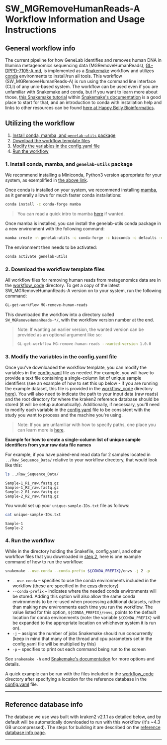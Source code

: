 # SW_MGRemoveHumanReads-A Workflow Information and Usage Instructions


## General workflow info
The current pipeline for how GeneLab identifies and removes human DNA in Illumina metagenomics sequencing data (MGRemoveHumanReads), [GL-DPPD-7105-A.md](../../Pipeline_GL-DPPD-7105_Versions/GL-DPPD-7105-A.md), is implemented as a [Snakemake](https://snakemake.readthedocs.io/en/stable/) workflow and utilizes [conda](https://docs.conda.io/en/latest/) environments to install/run all tools. This workflow (SW_MGRemoveHumanReads-A) is run using the command line interface (CLI) of any unix-based system. The workflow can be used even if you are unfamiliar with Snakemake and conda, but if you want to learn more about those, [this Snakemake tutorial](https://snakemake.readthedocs.io/en/stable/tutorial/tutorial.html) within [Snakemake's documentation](https://snakemake.readthedocs.io/en/stable/) is a good place to start for that, and an introduction to conda with installation help and links to other resources can be found [here at Happy Belly Bioinformatics](https://astrobiomike.github.io/unix/conda-intro). 

## Utilizing the workflow

1. [Install conda, mamba, and `genelab-utils` package](#1-install-conda-and-genelab-utils-package)  
2. [Download the workflow template files](#2-download-the-workflow-template-files)  
3. [Modify the variables in the config.yaml file](#3-modify-the-variables-in-the-configyaml-file)  
4. [Run the workflow](#4-run-the-workflow)  

### 1. Install conda, mamba, and `genelab-utils` package
We recommend installing a Miniconda, Python3 version appropriate for your system, as exemplified in [the above link](https://astrobiomike.github.io/unix/conda-intro#getting-and-installing-conda).  

Once conda is installed on your system, we recommend installing [mamba](https://github.com/mamba-org/mamba#mamba), as it generally allows for much faster conda installations:

```bash
conda install -c conda-forge mamba
```

> You can read a quick intro to mamba [here](https://astrobiomike.github.io/unix/conda-intro#bonus-mamba-no-5) if wanted.

Once mamba is installed, you can install the genelab-utils conda package in a new environment with the following command:

```bash
mamba create -n genelab-utils -c conda-forge -c bioconda -c defaults -c astrobiomike 'genelab-utils>=1.1.02'
```

The environment then needs to be activated:

```bash
conda activate genelab-utils
```

### 2. Download the workflow template files
All workflow files for removing human reads from metagenomics data are in the [workflow_code](workflow_code) directory. To get a copy of the latest SW_MGRemoveHumanReads-A version on to your system, run the following command:

```bash
GL-get-workflow MG-remove-human-reads
```

This downloaded the workflow into a directory called `SW_MGRemoveHumanReads-*/`, with the workflow version number at the end.

> Note: If wanting an earlier version, the wanted version can be provided as an optional argument like so:
> ```bash
> GL-get-workflow MG-remove-human-reads --wanted-version 1.0.0
> ```

### 3. Modify the variables in the config.yaml file
Once you've downloaded the workflow template, you can modify the variables in the [config.yaml](workflow_code/config.yaml) file as needed. For example, you will have to provide a text file containing a single-column list of unique sample identifiers (see an example of how to set this up below - if you are running the example dataset, this file is provided in the [workflow_code](workflow_code) directory [here](workflow_code/unique-sample-IDs.txt)). You will also need to indicate the path to your input data (raw reads) and the root directory for where the kraken2 reference database should be stored (it will be setup automatically). Additionally, if necessary, you'll need to modify each variable in the [config.yaml](workflow_code/config.yaml) file to be consistent with the study you want to process and the machine you're using. 

> Note: If you are unfamiliar with how to specify paths, one place you can learn more is [here](https://astrobiomike.github.io/unix/getting-started#the-unix-file-system-structure).  

**Example for how to create a single-column list of unique sample identifiers from your raw data file names**

For example, if you have paired-end read data for 2 samples located in `../Raw_Sequence_Data/` relative to your workflow directory, that would look like this:

```bash
ls ../Raw_Sequence_Data/
```

```
Sample-1_R1_raw.fastq.gz
Sample-1_R2_raw.fastq.gz
Sample-2_R1_raw.fastq.gz
Sample-2_R2_raw.fastq.gz
```

You would set up your `unique-sample-IDs.txt` file as follows:

```bash
cat unique-sample-IDs.txt
```

```
Sample-1
Sample-2
```

### 4. Run the workflow

While in the directory holding the Snakefile, config.yaml, and other workflow files that you downloaded in [step 2](#2-download-the-workflow-template-files), here is one example command of how to run the workflow:

```bash
snakemake --use-conda --conda-prefix ${CONDA_PREFIX}/envs -j 2 -p
```

* `--use-conda` – specifies to use the conda environments included in the workflow (these are specified in the [envs](workflow_code/envs) directory)
* `--conda-prefix` – indicates where the needed conda environments will be stored. Adding this option will also allow the same conda environments to be re-used when processing additional datasets, rather than making new environments each time you run the workflow. The value listed for this option, `${CONDA_PREFIX}/envs`, points to the default location for conda environments (note: the variable `${CONDA_PREFIX}` will be expanded to the appropriate location on whichever system it is run on).
* `-j` – assigns the number of jobs Snakemake should run concurrently (keep in mind that many of the thread and cpu parameters set in the config.yaml file will be multiplied by this)
* `-p` – specifies to print out each command being run to the screen

See `snakemake -h` and [Snakemake's documentation](https://snakemake.readthedocs.io/en/stable/) for more options and details.

A quick example can be run with the files included in the [workflow_code](workflow_code) directory after specifying a location for the reference database in the [config.yaml](workflow_code/config.yaml) file.

---

## Reference database info
The database we use was built with kraken2 v2.1.1 as detailed below, and by default will be automatically downloaded to run with this workflow (it's ~4.3 GB uncompressed). The steps for building it are described on the [reference database info page](reference-database-info.md).

---
